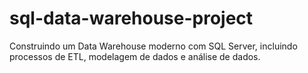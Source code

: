 # sql-data-warehouse-project
Construindo um Data Warehouse moderno com SQL Server, incluindo processos de ETL, modelagem de dados e análise de dados. 
